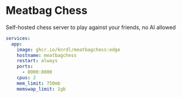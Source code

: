 # Meatbag Chess
Self-hosted chess server to play against your friends, no AI allowed

```yaml
services:
  app:
    image: ghcr.io/knrdl/meatbagchess:edge
    hostname: meatbagchess
    restart: always
    ports:
      - 8000:8000
    cpus: 2
    mem_limit: 750mb
    memswap_limit: 1gb
```